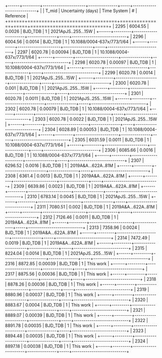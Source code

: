 +------+---------+----------------------+---------------+-----+----------------------------+
|      |   T_mid |   Uncertainty (days) | Time System   |   # | Reference                  |
+======+=========+======================+===============+=====+============================+
| 2295 | 6004.55 |              0.0026  | BJD_TDB       |   1 | 2021ApJS..255...15W        |
+------+---------+----------------------+---------------+-----+----------------------------+
| 2296 | 6004.56 |              0.0014  | BJD_TDB       |   1 | 10.1088/0004-637x/773/1/64 |
+------+---------+----------------------+---------------+-----+----------------------------+
| 2297 | 6020.78 |              0.00094 | BJD_TDB       |   1 | 10.1088/0004-637x/773/1/64 |
+------+---------+----------------------+---------------+-----+----------------------------+
| 2298 | 6020.78 |              0.00097 | BJD_TDB       |   1 | 10.1088/0004-637x/773/1/64 |
+------+---------+----------------------+---------------+-----+----------------------------+
| 2299 | 6020.78 |              0.0014  | BJD_TDB       |   1 | 2021ApJS..255...15W        |
+------+---------+----------------------+---------------+-----+----------------------------+
| 2300 | 6020.78 |              0.001   | BJD_TDB       |   1 | 2021ApJS..255...15W        |
+------+---------+----------------------+---------------+-----+----------------------------+
| 2301 | 6020.78 |              0.0011  | BJD_TDB       |   1 | 2021ApJS..255...15W        |
+------+---------+----------------------+---------------+-----+----------------------------+
| 2302 | 6020.78 |              0.00079 | BJD_TDB       |   1 | 10.1088/0004-637x/773/1/64 |
+------+---------+----------------------+---------------+-----+----------------------------+
| 2303 | 6020.78 |              0.0022  | BJD_TDB       |   1 | 2021ApJS..255...15W        |
+------+---------+----------------------+---------------+-----+----------------------------+
| 2304 | 6028.89 |              0.00053 | BJD_TDB       |   1 | 10.1088/0004-637x/773/1/64 |
+------+---------+----------------------+---------------+-----+----------------------------+
| 2305 | 6031.59 |              0.0011  | BJD_TDB       |   1 | 10.1088/0004-637x/773/1/64 |
+------+---------+----------------------+---------------+-----+----------------------------+
| 2306 | 6085.66 |              0.0016  | BJD_TDB       |   1 | 10.1088/0004-637x/773/1/64 |
+------+---------+----------------------+---------------+-----+----------------------------+
| 2307 | 6296.52 |              0.0016  | BJD_TDB       |   1 | 2019A&A...622A..81M        |
+------+---------+----------------------+---------------+-----+----------------------------+
| 2308 | 6361.4  |              0.0013  | BJD_TDB       |   1 | 2019A&A...622A..81M        |
+------+---------+----------------------+---------------+-----+----------------------------+
| 2309 | 6639.86 |              0.0023  | BJD_TDB       |   1 | 2019A&A...622A..81M        |
+------+---------+----------------------+---------------+-----+----------------------------+
| 2310 | 6783.14 |              0.0045  | BJD_TDB       |   1 | 2021ApJS..255...15W        |
+------+---------+----------------------+---------------+-----+----------------------------+
| 2311 | 7080.51 |              0.002   | BJD_TDB       |   1 | 2019A&A...622A..81M        |
+------+---------+----------------------+---------------+-----+----------------------------+
| 2312 | 7126.46 |              0.0011  | BJD_TDB       |   1 | 2019A&A...622A..81M        |
+------+---------+----------------------+---------------+-----+----------------------------+
| 2313 | 7358.96 |              0.0024  | BJD_TDB       |   1 | 2019A&A...622A..81M        |
+------+---------+----------------------+---------------+-----+----------------------------+
| 2314 | 7472.49 |              0.0019  | BJD_TDB       |   1 | 2019A&A...622A..81M        |
+------+---------+----------------------+---------------+-----+----------------------------+
| 2315 | 8224.04 |              0.0014  | BJD_TDB       |   1 | 2021ApJS..255...15W        |
+------+---------+----------------------+---------------+-----+----------------------------+
| 2316 | 8872.85 |              0.00039 | BJD_TDB       |   1 | This work                  |
+------+---------+----------------------+---------------+-----+----------------------------+
| 2317 | 8875.56 |              0.00036 | BJD_TDB       |   1 | This work                  |
+------+---------+----------------------+---------------+-----+----------------------------+
| 2318 | 8878.26 |              0.00036 | BJD_TDB       |   1 | This work                  |
+------+---------+----------------------+---------------+-----+----------------------------+
| 2319 | 8880.96 |              0.00037 | BJD_TDB       |   1 | This work                  |
+------+---------+----------------------+---------------+-----+----------------------------+
| 2320 | 8883.67 |              0.0004  | BJD_TDB       |   1 | This work                  |
+------+---------+----------------------+---------------+-----+----------------------------+
| 2321 | 8889.07 |              0.00039 | BJD_TDB       |   1 | This work                  |
+------+---------+----------------------+---------------+-----+----------------------------+
| 2322 | 8891.78 |              0.00035 | BJD_TDB       |   1 | This work                  |
+------+---------+----------------------+---------------+-----+----------------------------+
| 2323 | 8894.48 |              0.00035 | BJD_TDB       |   1 | This work                  |
+------+---------+----------------------+---------------+-----+----------------------------+
| 2324 | 8897.18 |              0.00038 | BJD_TDB       |   1 | This work                  |
+------+---------+----------------------+---------------+-----+----------------------------+